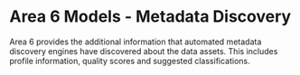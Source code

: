 <!-- SPDX-License-Identifier: Apache-2.0 -->

# Area 6 Models - Metadata Discovery

Area 6 provides the additional information that automated
metadata discovery engines have discovered about the data assets.
This includes profile information,
quality scores and suggested classifications.